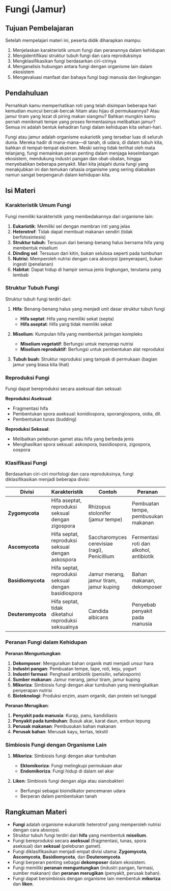 # Fungi (Jamur)

## Tujuan Pembelajaran

Setelah mempelajari materi ini, peserta didik diharapkan mampu:

1. Menjelaskan karakteristik umum fungi dan peranannya dalam kehidupan
2. Mengidentifikasi struktur tubuh fungi dan cara reproduksinya
3. Mengklasifikasikan fungi berdasarkan ciri-cirinya
4. Menganalisis hubungan antara fungi dengan organisme lain dalam ekosistem
5. Mengevaluasi manfaat dan bahaya fungi bagi manusia dan lingkungan

## Pendahuluan

Pernahkah kamu memperhatikan roti yang telah disimpan beberapa hari kemudian muncul bercak-bercak hitam atau hijau di permukaannya? Atau jamur tiram yang lezat di piring makan siangmu? Bahkan mungkin kamu pernah menikmati tempe yang proses fermentasinya melibatkan jamur? Semua ini adalah bentuk kehadiran fungi dalam kehidupan kita sehari-hari.

Fungi atau jamur adalah organisme eukariotik yang tersebar luas di seluruh dunia. Mereka hadir di mana-mana—di tanah, di udara, di dalam tubuh kita, bahkan di tempat-tempat ekstrem. Meski sering tidak terlihat oleh mata telanjang, fungi memainkan peran penting dalam menjaga keseimbangan ekosistem, mendukung industri pangan dan obat-obatan, hingga menyebabkan beberapa penyakit. Mari kita jelajahi dunia fungi yang menakjubkan ini dan temukan rahasia organisme yang sering diabaikan namun sangat berpengaruh dalam kehidupan kita.

## Isi Materi

### Karakteristik Umum Fungi

Fungi memiliki karakteristik yang membedakannya dari organisme lain:

1. **Eukariotik**: Memiliki sel dengan membran inti yang jelas
2. **Heterotrof**: Tidak dapat membuat makanan sendiri (tidak berfotosintesis)
3. **Struktur tubuh**: Tersusun dari benang-benang halus bernama hifa yang membentuk miselium
4. **Dinding sel**: Tersusun dari kitin, bukan selulosa seperti pada tumbuhan
5. **Nutrisi**: Memperoleh nutrisi dengan cara absorpsi (penyerapan), bukan ingesti (penelanan)
6. **Habitat**: Dapat hidup di hampir semua jenis lingkungan, terutama yang lembab

### Struktur Tubuh Fungi

Struktur tubuh fungi terdiri dari:

1. **Hifa**: Benang-benang halus yang menjadi unit dasar struktur tubuh fungi
   - **Hifa septat**: Hifa yang memiliki sekat (septa)
   - **Hifa aseptat**: Hifa yang tidak memiliki sekat

2. **Miselium**: Kumpulan hifa yang membentuk jaringan kompleks
   - **Miselium vegetatif**: Berfungsi untuk menyerap nutrisi
   - **Miselium reproduktif**: Berfungsi untuk pembentukan alat reproduksi

3. **Tubuh buah**: Struktur reproduksi yang tampak di permukaan (bagian jamur yang biasa kita lihat)

### Reproduksi Fungi

Fungi dapat bereproduksi secara aseksual dan seksual:

**Reproduksi Aseksual**:

- Fragmentasi hifa
- Pembentukan spora aseksual: konidiospora, sporangiospora, oidia, dll.
- Pembentukan tunas (budding)

**Reproduksi Seksual**:

- Melibatkan peleburan gamet atau hifa yang berbeda jenis
- Menghasilkan spora seksual: askospora, basidiospora, zigospora, oospora

### Klasifikasi Fungi

Berdasarkan ciri-ciri morfologi dan cara reproduksinya, fungi diklasifikasikan menjadi beberapa divisi:

| Divisi | Karakteristik | Contoh | Peranan |
|--------|--------------|--------|---------|
| **Zygomycota** | Hifa aseptat, reproduksi seksual dengan zigospora | Rhizopus stolonifer (jamur tempe) | Pembuatan tempe, pembusukan makanan |
| **Ascomycota** | Hifa septat, reproduksi seksual dengan askospora | Saccharomyces cerevisiae (ragi), Penicillium | Fermentasi roti dan alkohol, antibiotik |
| **Basidiomycota** | Hifa septat, reproduksi seksual dengan basidiospora | Jamur merang, jamur tiram, jamur kuping | Bahan makanan, dekomposer |
| **Deuteromycota** | Hifa septat, tidak diketahui reproduksi seksualnya | Candida albicans | Penyebab penyakit pada manusia |

### Peranan Fungi dalam Kehidupan

**Peranan Menguntungkan**:

1. **Dekomposer**: Menguraikan bahan organik mati menjadi unsur hara
2. **Industri pangan**: Pembuatan tempe, tape, roti, keju, yogurt
3. **Industri farmasi**: Penghasil antibiotik (penisilin, sefalosporin)
4. **Sumber makanan**: Jamur merang, jamur tiram, jamur kuping
5. **Mikoriza**: Simbiosis fungi dengan akar tumbuhan yang meningkatkan penyerapan nutrisi
6. **Bioteknologi**: Produksi enzim, asam organik, dan protein sel tunggal

**Peranan Merugikan**:

1. **Penyakit pada manusia**: Kurap, panu, kandidiasis
2. **Penyakit pada tumbuhan**: Busuk akar, karat daun, embun tepung
3. **Perusak makanan**: Pembusukan bahan makanan
4. **Perusak bahan**: Merusak kayu, kertas, tekstil

### Simbiosis Fungi dengan Organisme Lain

1. **Mikoriza**: Simbiosis fungi dengan akar tumbuhan
   - **Ektomikoriza**: Fungi melingkupi permukaan akar
   - **Endomikoriza**: Fungi hidup di dalam sel akar

2. **Liken**: Simbiosis fungi dengan alga atau sianobakteri
   - Berfungsi sebagai bioindikator pencemaran udara
   - Berperan dalam pembentukan tanah

## Rangkuman Materi

- **Fungi** adalah organisme eukariotik heterotrof yang memperoleh nutrisi dengan cara absorpsi.
- Struktur tubuh fungi terdiri dari **hifa** yang membentuk **miselium**.
- Fungi bereproduksi secara **aseksual** (fragmentasi, tunas, spora aseksual) dan **seksual** (peleburan gamet).
- Fungi diklasifikasikan menjadi empat divisi utama: **Zygomycota**, **Ascomycota**, **Basidiomycota**, dan **Deuteromycota**.
- Fungi berperan penting sebagai **dekomposer** dalam ekosistem.
- Fungi memiliki **peranan menguntungkan** (industri pangan, farmasi, sumber makanan) dan **peranan merugikan** (penyakit, perusak bahan).
- Fungi dapat bersimbiosis dengan organisme lain membentuk **mikoriza** dan **liken**.
